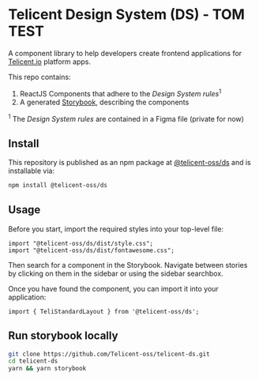 # Telicent Design System (DS) - TOM TEST

A component library to help developers create frontend applications for [Telicent.io](https://telicent.io/) platform apps.

This repo contains:
1. ReactJS Components that adhere to the  _Design System rules_<sup>1</sup>
2. A generated [Storybook](https://telicent-oss.github.io/telicent-ds), describing the components

<sup>1</sup> The _Design System rules_ are contained in a Figma file (private for now)

## Install

This repository is published as an npm package at [@telicent-oss/ds](https://www.npmjs.com/package/@telicent-oss/ds) and is installable via:

```sh
npm install @telicent-oss/ds
```

## Usage

Before you start, import the required styles into your top-level file:
```tsx
import "@telicent-oss/ds/dist/style.css";
import "@telicent-oss/ds/dist/fontawesome.css";
```

Then search for a component in the Storybook. Navigate between stories by clicking on them in the sidebar or using the sidebar searchbox.

Once you have found the component, you can import it into your application:

```tsx
import { TeliStandardLayout } from '@telicent-oss/ds';
```

## Run storybook locally

```sh
git clone https://github.com/Telicent-oss/telicent-ds.git
cd telicent-ds
yarn && yarn storybook
```
